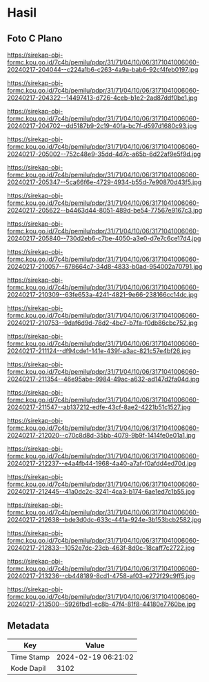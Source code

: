 # Hasil

## Foto C Plano

https://sirekap-obj-formc.kpu.go.id/7c4b/pemilu/pdpr/31/71/04/10/06/3171041006060-20240217-204044--c224a1b6-c263-4a9a-bab6-92cf4feb0197.jpg

https://sirekap-obj-formc.kpu.go.id/7c4b/pemilu/pdpr/31/71/04/10/06/3171041006060-20240217-204322--14497413-d726-4ceb-b1e2-2ad87ddf0be1.jpg

https://sirekap-obj-formc.kpu.go.id/7c4b/pemilu/pdpr/31/71/04/10/06/3171041006060-20240217-204702--dd5187b9-2c19-40fa-bc7f-d597d1680c93.jpg

https://sirekap-obj-formc.kpu.go.id/7c4b/pemilu/pdpr/31/71/04/10/06/3171041006060-20240217-205002--752c48e9-35dd-4d7c-a65b-6d22af9e5f9d.jpg

https://sirekap-obj-formc.kpu.go.id/7c4b/pemilu/pdpr/31/71/04/10/06/3171041006060-20240217-205347--5ca66f6e-4729-4934-b55d-7e90870d43f5.jpg

https://sirekap-obj-formc.kpu.go.id/7c4b/pemilu/pdpr/31/71/04/10/06/3171041006060-20240217-205622--b4463d44-8051-489d-be54-77567e9167c3.jpg

https://sirekap-obj-formc.kpu.go.id/7c4b/pemilu/pdpr/31/71/04/10/06/3171041006060-20240217-205840--730d2eb6-c7be-4050-a3e0-d7e7c6ce17d4.jpg

https://sirekap-obj-formc.kpu.go.id/7c4b/pemilu/pdpr/31/71/04/10/06/3171041006060-20240217-210057--678664c7-34d8-4833-b0ad-954002a70791.jpg

https://sirekap-obj-formc.kpu.go.id/7c4b/pemilu/pdpr/31/71/04/10/06/3171041006060-20240217-210309--63fe653a-4241-4821-9e66-238166cc14dc.jpg

https://sirekap-obj-formc.kpu.go.id/7c4b/pemilu/pdpr/31/71/04/10/06/3171041006060-20240217-210753--9daf6d9d-78d2-4bc7-b7fa-f0db86cbc752.jpg

https://sirekap-obj-formc.kpu.go.id/7c4b/pemilu/pdpr/31/71/04/10/06/3171041006060-20240217-211124--df94cde1-141e-439f-a3ac-821c57e4bf26.jpg

https://sirekap-obj-formc.kpu.go.id/7c4b/pemilu/pdpr/31/71/04/10/06/3171041006060-20240217-211354--46e95abe-9984-49ac-a632-ad147d2fa04d.jpg

https://sirekap-obj-formc.kpu.go.id/7c4b/pemilu/pdpr/31/71/04/10/06/3171041006060-20240217-211547--ab137212-edfe-43cf-8ae2-4221b51c1527.jpg

https://sirekap-obj-formc.kpu.go.id/7c4b/pemilu/pdpr/31/71/04/10/06/3171041006060-20240217-212020--c70c8d8d-35bb-4079-9b9f-1414fe0e01a1.jpg

https://sirekap-obj-formc.kpu.go.id/7c4b/pemilu/pdpr/31/71/04/10/06/3171041006060-20240217-212237--e4a4fb44-1968-4a40-a7af-f0afdd4ed70d.jpg

https://sirekap-obj-formc.kpu.go.id/7c4b/pemilu/pdpr/31/71/04/10/06/3171041006060-20240217-212445--41a0dc2c-3241-4ca3-b174-6ae1ed7c1b55.jpg

https://sirekap-obj-formc.kpu.go.id/7c4b/pemilu/pdpr/31/71/04/10/06/3171041006060-20240217-212638--bde3d0dc-633c-441a-924e-3b153bcb2582.jpg

https://sirekap-obj-formc.kpu.go.id/7c4b/pemilu/pdpr/31/71/04/10/06/3171041006060-20240217-212833--1052e7dc-23cb-463f-8d0c-18caff7c2722.jpg

https://sirekap-obj-formc.kpu.go.id/7c4b/pemilu/pdpr/31/71/04/10/06/3171041006060-20240217-213236--cb448189-8cd1-4758-af03-e272f29c9ff5.jpg

https://sirekap-obj-formc.kpu.go.id/7c4b/pemilu/pdpr/31/71/04/10/06/3171041006060-20240217-213500--5926fbd1-ec8b-47f4-81f8-44180e7760be.jpg


## Metadata

| Key        | Value               |
| ---------- | ------------------- |
| Time Stamp | 2024-02-19 06:21:02 |
| Kode Dapil | 3102                |




